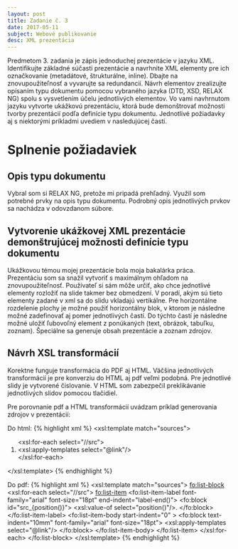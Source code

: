 ```yaml
---
layout: post
title: Zadanie č. 3
date: 2017-05-11
subject: Webové publikovanie
desc: XML prezentácia
---
```


Predmetom 3. zadania je zápis jednoduchej prezentácie v jazyku XML.
Identifikujte základné súčasti prezentácie a navrhnite XML elementy pre ich označkovanie (metadátové, štrukturálne, inline). 
Dbajte na znovupoužiteľnosť a vyvarujte sa redundancií. 
Návrh elementov zrealizujte opísaním typu dokumentu pomocou vybraného jazyka (DTD, XSD, RELAX NG) spolu s vysvetlením účelu jednotlivých elementov. 
Vo vami navhrnutom jazyku vytvorte ukážkovú prezentáciu, ktorá bude demonštrovať možnosti tvorby prezentácií podľa definície typu dokumentu.
Jednotlivé požiadavky aj s niektorými príkladmi uvediem v nasledujúcej časti.
 
# Splnenie požiadaviek

## Opis typu dokumentu

Vybral som si RELAX NG, pretože mi pripadá prehľadný. Využil som potrebné prvky na opis typu dokumentu.
Podrobný opis jednotlivých prvkov sa nachádza v odovzdanom súbore.

## Vytvorenie ukážkovej XML prezentácie demonštrujúcej možnosti definície typu dokumentu

Ukážkovou témou mojej prezentácie bola moja bakalárka práca.
Prezentáciu som sa snažil vytvoriť s maximálnym ohľadom na znovupoužiteľnosť.
Používateľ si sám môže určiť, ako chce jednotlivé elementy rozložiť na slide takmer bez obmedzení.
V poradí, akým sú tieto elementy zadané v xml sa do slidu vkladajú vertikálne.
Pre horizontálne rozdelenie plochy je možné použiť horizontálny blok, v ktorom je následne možné zadefinovať aj pomer jednotlivých častí.
Do týchto častí je následne možné uložiť ľubovoľný element z ponúkaných (text, obrázok, tabuľku, zoznam).
Špeciálne sa generuje obsah prezentácie a zoznam zdrojov.

## Návrh XSL transformácií

Korektne funguje transformácia do PDF aj HTML.
Väčšina jednotlivých transformácií je pre konverziu do HTML aj pdf veľmi podobná.
Pre jednotlivé slidy je vytvorené čislovanie. V HTML som zabezpečil preklikávanie jednotlivých slidov pomocou tlačidiel.


Pre porovnanie pdf a HTML transformácií uvádzam príklad generovania zdrojov v prezentácií:


Do html:
{% highlight xml %}
<xsl:template match="sources">
	<ol>
		<xsl:for-each select="//src">
			<li>
				<a href="{@link}" style="text-decoration:none;">
					<xsl:apply-templates select="@link"/>
				</a>
			</li>
		</xsl:for-each>
	</ol>
</xsl:template>
{% endhighlight %}


Do pdf:
{% highlight xml %}
<xsl:template match="sources">
	<fo:list-block>
		<xsl:for-each select="//src">
			<fo:list-item>
				<fo:list-item-label font-family="arial" font-size="18pt" end-indent="label-end()">
					<fo:block id="src_{position()}">
						<xsl:value-of select="position()"/>.
					</fo:block>
				</fo:list-item-label>
				<fo:list-item-body  start-indent="0" >
					<fo:block text-indent="10mm" font-family="arial" font-size="18pt">
						<xsl:apply-templates select="@link"/>
					</fo:block>
				</fo:list-item-body>
			</fo:list-item>
		</xsl:for-each>
	</fo:list-block>
</xsl:template>
{% endhighlight %}
